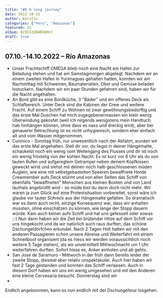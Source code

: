 ```yaml
---
title: "#8 A long journey"
date: 2022-10-15
author: Kerstin
categories: ["Peru", "Amazonas"]
featured: 15
album: B19532ODW8kbMcC
draft: true
---
```


## 07.10.-14.10.2022 – Río Amazonas

* Unser Frachtschiff OMEGA blieb noch eine Nacht am Hafen zur Beladung stehen und hat am Samstagmorgen abgelegt. Nachdem wir an einem zweiten Hafen in Yurimaguas gehalten hatten, konnten wir am Nachmittag mit Schweinen, Baumaterialien, Obst und Gemüse beladen lostuckern. Nachdem wir ein paar Stunden gefahren sind, haben wir für die Nacht angehalten.
* An Bord gibt es eine Bordküche, 3 "Bäder" und ein offenes Deck als Schlafbereich. Unter Deck sind die Kabinen der Crew und weitere Fracht. Auf einem Schiff zu Wohnen ist zwar gewöhnungsbedürftig und das erste Mal Duschen hat mich zugegebenermassen ein klein wenig Überwindung gekostet (weil ich nirgends wenigstens mein Handtuch hab hinhängen können, ohne dass es nass und dreckig wird), aber bei genauerer Betrachtung ist es nicht unhygienisch, sondern eher einfach alt und vom Wasser mitgenommen. 
* Cuninico - Sonntag früh, nur unwesentlich nach der Abfahrt, wurden wir das erste Mal angehalten. Stell dir vor, du liegst in deiner Hängematte, schaukelst noch ein wenig vom Wellengang des Flusses und dir ist noch ein wenig fröstelig von der kühlen Nacht. Es ist kurz vor 6 Uhr als du von lauten Rufen und aufgeregtem Getrampel neben deinem Kopfkissen geweckt wirst und siehst mit deinen noch halb geschlossenen müden Äuglein, wie eine mit selbstgebastelten Speeren bewaffnete Horde Crewmember aufs Deck stürmt und von allen Seiten das Schiff von ebenfalls "bewaffneten" Menschen aus kleinen Booten und von Land lauthals angebrülllt wird - so müde bist du dann doch nicht mehr. Wir waren ja zum Glück auf eine Protestsituation vorbereitet, sonst wäre ich glaube vor lauter Schreck aus der Hängematte gefallen. So dramatisch war es dann auch nicht, einzige Konsequenz war, dass wir anhalten mussten, ohne einschätzen zu können, wie lange der Stopp dauern würde. Kam auch keiner aufs Schiff und hat uns gefesselt oder sowas ;-) Nun dann haben wir die Zeit bei brütender Hitze auf dem Schiff vor uns hingekocht und da wir natürlich auch raus durften, das schöne Dschungeldörfchen erkundet. Nach 2 Tagen Hslt hatten wir mit den anderen Passagieren schon unsere Abreise und Weiterfahrt mit einem Schnellboot organisiert (da es hiess wir werden voraussichtlich noch weitere 5 Tage stehen), als wir unvermittelt Mittwochnacht um 1 Uhr weiterfahren durften. Sofort hiess es, Anker einholen und ab gehts.
* San Jose de Saramuro - Mittwoch in der früh dann bereits leider der zweite Stopp, diesmal aber relativ unspektakulär. Auch hier haben wir fast 2 Tage gestanden und konnten das Schiff verlassen. Auch in diesem Dorf haben wir uns ein wenig umgesehen und mit den Anderen eine kleine Cervesaría besucht. Donnerstag sind wir 
* 

Endlich angekommen, kann es nun endlich mit der Dschungeltour losgehen.